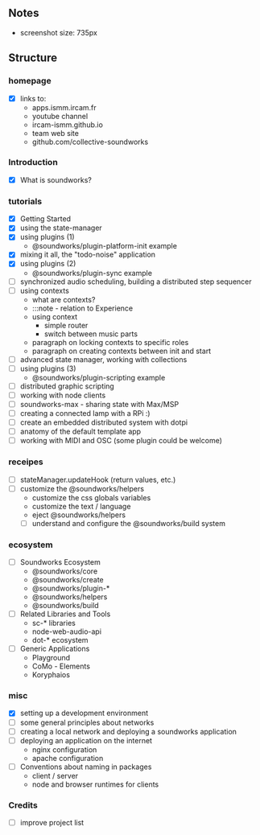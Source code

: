 ## Notes

- screenshot size: 735px

## Structure

### homepage

- [x] links to:
  + apps.ismm.ircam.fr
  + youtube channel
  + ircam-ismm.github.io
  + team web site
  + github.com/collective-soundworks

### Introduction

- [x] What is soundworks?

### tutorials

- [x] Getting Started
- [x] using the state-manager
- [x] using plugins (1)
  + @soundworks/plugin-platform-init example
- [x] mixing it all, the "todo-noise" application
- [x] using plugins (2)
  * @soundworks/plugin-sync example
- [ ] synchronized audio scheduling, building a distributed step sequencer
- [ ] using contexts
  + what are contexts?
  + :::note - relation to Experience
  + using context
    * simple router
    * switch between music parts
  + paragraph on locking contexts to specific roles
  + paragraph on creating contexts between init and start
- [ ] advanced state manager, working with collections
- [ ] using plugins (3)
  * @soundworks/plugin-scripting example
- [ ] distributed graphic scripting 
- [ ] working with node clients
- [ ] soundworks-max - sharing state with Max/MSP
- [ ] creating a connected lamp with a RPi :)
- [ ] create an embedded distributed system with dotpi
- [ ] anatomy of the default template app
- [ ] working with MIDI and OSC (some plugin could be welcome)

### receipes

- [ ] stateManager.updateHook (return values, etc.)
- [ ] customize the @soundworks/helpers
  + customize the css globals variables
  + customize the text / language
  + eject @soundworks/helpers
  - [ ] understand and configure the @soundworks/build system

### ecosystem

- [ ] Soundworks Ecosystem
  + @soundworks/core
  + @soundworks/create
  + @soundworks/plugin-*
  + @soundworks/helpers
  + @soundworks/build
- [ ] Related Libraries and Tools
  + sc-* libraries
  + node-web-audio-api
  + dot-* ecosystem
- [ ] Generic Applications
  + Playground
  + CoMo - Elements
  + Koryphaios

### misc

- [x] setting up a development environment
- [ ] some general principles about networks
- [ ] creating a local network and deploying a soundworks application
- [ ] deploying an application on the internet
  + nginx configuration
  + apache configuration
- [ ] Conventions about naming in packages
  + client / server
  + node and browser runtimes for clients

### Credits

- [ ] improve project list




